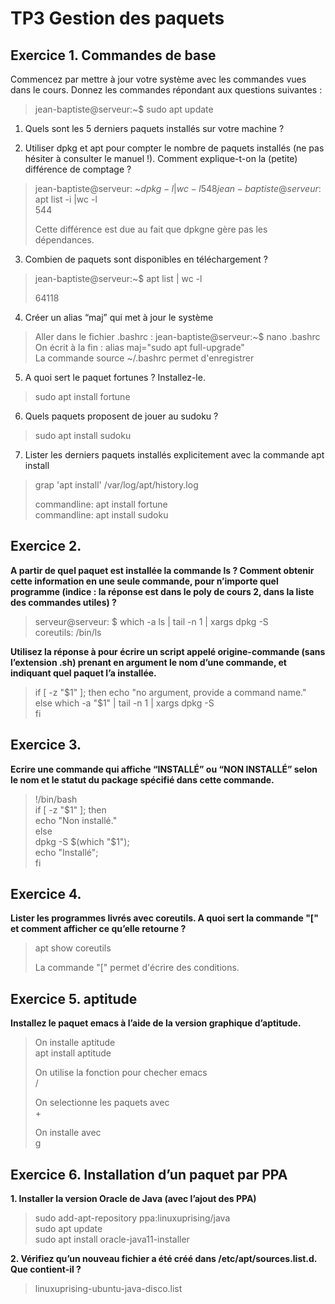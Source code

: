# TP3 Gestion des paquets 

## Exercice 1. Commandes de base

Commencez par mettre à jour votre système avec les commandes vues dans le cours.
Donnez les commandes répondant aux questions suivantes :

>jean-baptiste@serveur:~$ sudo apt update



1. Quels sont les 5 derniers paquets installés sur votre machine ?



2. Utiliser dpkg et apt pour compter le nombre de paquets installés (ne pas hésiter à consulter le manuel !).
Comment explique-t-on la (petite) différence de comptage ?


>jean-baptiste@serveur: ~$dpkg -l | wc -l  
>548  
>jean-baptiste@serveur: ~$ apt list -i |wc -l    
>544    
>  
>Cette différence est due au fait que dpkgne gère pas les dépendances.


3. Combien de paquets sont disponibles en téléchargement ?


>jean-baptiste@serveur:~$ apt list | wc -l  
>  
>64118


4. Créer un alias “maj” qui met à jour le système

>Aller dans le fichier .bashrc : jean-baptiste@serveur:~$ nano .bashrc  
>On écrit à la fin : alias maj="sudo apt full-upgrade"  
>La commande source ~/.bashrc permet d'enregistrer


5. A quoi sert le paquet fortunes ? Installez-le.

>sudo apt install fortune

6. Quels paquets proposent de jouer au sudoku ?

>sudo apt install sudoku

7. Lister les derniers paquets installés explicitement avec la commande apt install

>grap 'apt install' /var/log/apt/history.log  
>  
>commandline: apt install fortune   
>commandline: apt install sudoku


## Exercice 2.

**A partir de quel paquet est installée la commande ls ? Comment obtenir cette information en une seule
commande, pour n’importe quel programme (indice : la réponse est dans le poly de cours 2, dans la liste des
commandes utiles) ?**

>serveur@serveur: $ which -a ls | tail -n 1 | xargs dpkg -S   
>coreutils: /bin/ls  

**Utilisez la réponse à pour écrire un script appelé origine-commande (sans l’extension
.sh) prenant en argument le nom d’une commande, et indiquant quel paquet l’a installée.**

>if [ -z "$1" ]; then  
>        echo "no argument, provide a command name."  
>else  
>        which -a "$1" | tail -n 1 | xargs dpkg -S  
>fi  

## Exercice 3.

**Ecrire une commande qui affiche “INSTALLÉ” ou “NON INSTALLÉ” selon le nom et le statut du package
spécifié dans cette commande.**

>!/bin/bash  
>if [ -z "$1" ]; then  
>        echo "Non installé."  
>else  
>        dpkg -S $(which "$1");  
>        echo "Installé";  
>fi  


## Exercice 4.

**Lister les programmes livrés avec coreutils. A quoi sert la commande "[" et comment afficher ce qu’elle retourne ?**

>apt show coreutils  
>
>La commande "[" permet d'écrire des conditions.


## Exercice 5. aptitude

**Installez le paquet emacs à l’aide de la version graphique d’aptitude.**

>On installe aptitude  
>apt install aptitude  
>  
>On utilise la fonction pour checher emacs  
> /  
>  
>On selectionne les paquets avec   
>+    
>  
>On installe avec   
>g  


## Exercice 6. Installation d’un paquet par PPA

**1. Installer la version Oracle de Java (avec l’ajout des PPA)**

>sudo add-apt-repository ppa:linuxuprising/java  
>sudo apt update  
>sudo apt install oracle-java11-installer  


**2. Vérifiez qu’un nouveau fichier a été créé dans /etc/apt/sources.list.d. Que contient-il ?**

>linuxuprising-ubuntu-java-disco.list

